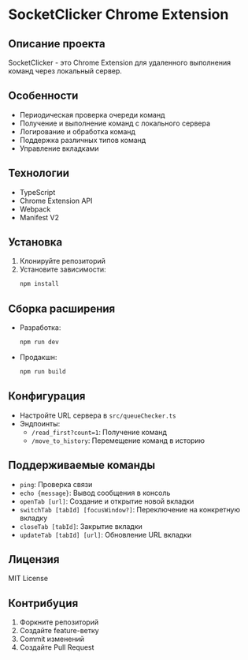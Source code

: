 # SocketClicker Chrome Extension

## Описание проекта
SocketClicker - это Chrome Extension для удаленного выполнения команд через локальный сервер.

## Особенности
- Периодическая проверка очереди команд
- Получение и выполнение команд с локального сервера
- Логирование и обработка команд
- Поддержка различных типов команд
- Управление вкладками

## Технологии
- TypeScript
- Chrome Extension API
- Webpack
- Manifest V2

## Установка
1. Клонируйте репозиторий
2. Установите зависимости:
   ```bash
   npm install
   ```

## Сборка расширения
- Разработка:
  ```bash
  npm run dev
  ```
- Продакшн:
  ```bash
  npm run build
  ```

## Конфигурация
- Настройте URL сервера в `src/queueChecker.ts`
- Эндпоинты:
  - `/read_first?count=1`: Получение команд
  - `/move_to_history`: Перемещение команд в историю

## Поддерживаемые команды
- `ping`: Проверка связи
- `echo {message}`: Вывод сообщения в консоль
- `openTab [url]`: Создание и открытие новой вкладки
- `switchTab [tabId] [focusWindow?]`: Переключение на конкретную вкладку
- `closeTab [tabId]`: Закрытие вкладки
- `updateTab [tabId] [url]`: Обновление URL вкладки

## Лицензия
MIT License

## Контрибуция
1. Форкните репозиторий
2. Создайте feature-ветку
3. Commit изменений
4. Создайте Pull Request
